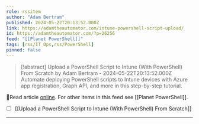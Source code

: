 ```yaml
---
role: rssitem
author: "Adam Bertram"
published: 2024-05-22T20:13:52.000Z
link: https://adamtheautomator.com/intune-powershell-script-upload/
id: https://adamtheautomator.com/?p=26256
feed: "[[Planet PowerShell]]"
tags: [rss/IT_Ops,rss/PowerShell]
pinned: false
---
```

> [!abstract] Upload a PowerShell Script to Intune (With PowerShell) From Scratch by Adam Bertram - 2024-05-22T20:13:52.000Z
> Automate deploying PowerShell scripts to Intune devices with Azure app registration, Graph API, and more in this step-by-step tutorial.

🔗Read article [online](https://adamtheautomator.com/intune-powershell-script-upload/). For other items in this feed see [[Planet PowerShell]].

- [ ] [[Upload a PowerShell Script to Intune (With PowerShell) From Scratch]]
- - -
